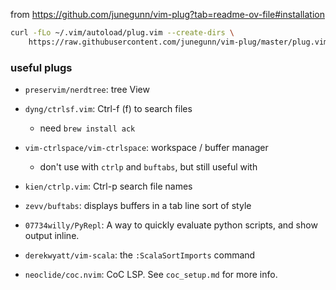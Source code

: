 from https://github.com/junegunn/vim-plug?tab=readme-ov-file#installation

```bash
curl -fLo ~/.vim/autoload/plug.vim --create-dirs \
    https://raw.githubusercontent.com/junegunn/vim-plug/master/plug.vim
```

### useful plugs

- `preservim/nerdtree`: tree View

- `dyng/ctrlsf.vim`: Ctrl-f (f) to search files

  - need `brew install ack`

- `vim-ctrlspace/vim-ctrlspace`: workspace / buffer manager

  - don't use with `ctrlp` and `buftabs`, but still useful with

- `kien/ctrlp.vim`: Ctrl-p search file names

- `zevv/buftabs`: displays buffers in a tab line sort of style

- `07734willy/PyRepl`: A way to quickly evaluate python scripts, and show
output inline.

- `derekwyatt/vim-scala`: the `:ScalaSortImports` command

- `neoclide/coc.nvim`: CoC LSP. See `coc_setup.md` for more info.


